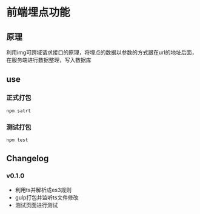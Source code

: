 # 前端埋点功能

## 原理
利用img可跨域请求接口的原理，将埋点的数据以参数的方式跟在url的地址后面，在服务端进行数据整理，写入数据库

## use

### 正式打包
`npm satrt`

### 测试打包
`npm test`

## Changelog

### v0.1.0

* 利用ts并解析成es3规则
* gulp打包并监听ts文件修改
* 测试页面进行测试